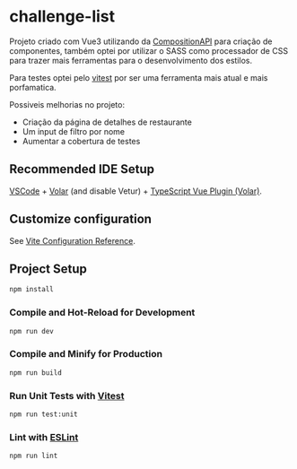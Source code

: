 # challenge-list

Projeto criado com Vue3 utilizando da [CompositionAPI](https://vuejs.org/guide/extras/composition-api-faq.html) para criação de componentes, também optei por utilizar o SASS como processador de CSS para trazer mais ferramentas para o desenvolvimento dos estilos.

Para testes optei pelo [vitest](https://vitest.dev/) por ser  uma ferramenta mais atual e mais porfamatica.

Possiveis melhorias no projeto:
 - Criação da página de detalhes de restaurante
 - Um input de filtro por nome
 - Aumentar a cobertura de testes
## Recommended IDE Setup

[VSCode](https://code.visualstudio.com/) + [Volar](https://marketplace.visualstudio.com/items?itemName=Vue.volar) (and disable Vetur) + [TypeScript Vue Plugin (Volar)](https://marketplace.visualstudio.com/items?itemName=Vue.vscode-typescript-vue-plugin).

## Customize configuration

See [Vite Configuration Reference](https://vitejs.dev/config/).

## Project Setup

```sh
npm install
```

### Compile and Hot-Reload for Development

```sh
npm run dev
```

### Compile and Minify for Production

```sh
npm run build
```

### Run Unit Tests with [Vitest](https://vitest.dev/)

```sh
npm run test:unit
```

### Lint with [ESLint](https://eslint.org/)

```sh
npm run lint
```
